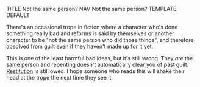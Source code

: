 TITLE Not the same person?
NAV Not the same person?
TEMPLATE DEFAULT

There's an occasional trope in fiction where a character who's done something really bad and reforms is said by themselves or another character to be "not the same person who did those things", and therefore absolved from guilt even if they haven't made up for it yet.

This is one of the least harmful bad ideas, but it's still wrong. They *are* the same person and repenting doesn't automatically clear you of past guilt. [Restitution](/protagonism/property) is still owed. I hope someone who reads this will shake their head at the trope the next time they see it.
